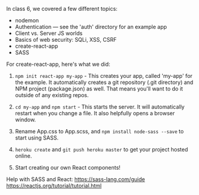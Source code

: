 In class 6, we covered a few different topics:
- nodemon
- Authentication — see the 'auth' directory for an example app
- Client vs. Server JS worlds
- Basics of web security: SQLi, XSS, CSRF
- create-react-app
- SASS

For create-react-app, here's what we did:
1. `npm init react-app my-app` - This creates your app, called 'my-app' for the example. It automatically creates a git repository (.git directory) and NPM project (package.json) as well. That means you'll want to do it outside of any existing repos.

2. `cd my-app` and `npm start` - This starts the server. It will automatically restart when you change a file. It also helpfully opens a browser window.

3. Rename App.css to App.scss, and `npm install node-sass --save` to start using SASS. 

4. `heroku create` and `git push heroku master` to get your project hosted online.

5. Start creating our own React components!

Help with SASS and React:
https://sass-lang.com/guide
https://reactjs.org/tutorial/tutorial.html
